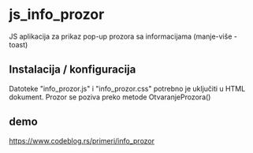 # js_info_prozor
JS aplikacija za prikaz pop-up prozora sa informacijama (manje-više - toast)

## Instalacija / konfiguracija
Datoteke "info_prozor.js" i "info_prozor.css" potrebno je uključiti u HTML dokument.
Prozor se poziva preko metode OtvaranjeProzora()

## demo
https://www.codeblog.rs/primeri/info_prozor
